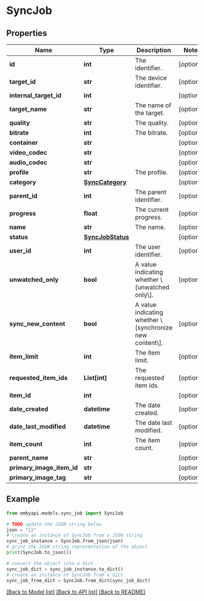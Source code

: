 # SyncJob


## Properties

Name | Type | Description | Notes
------------ | ------------- | ------------- | -------------
**id** | **int** | The identifier. | [optional] 
**target_id** | **str** | The device identifier. | [optional] 
**internal_target_id** | **int** |  | [optional] 
**target_name** | **str** | The name of the target. | [optional] 
**quality** | **str** | The quality. | [optional] 
**bitrate** | **int** | The bitrate. | [optional] 
**container** | **str** |  | [optional] 
**video_codec** | **str** |  | [optional] 
**audio_codec** | **str** |  | [optional] 
**profile** | **str** | The profile. | [optional] 
**category** | [**SyncCategory**](SyncCategory.md) |  | [optional] 
**parent_id** | **int** | The parent identifier. | [optional] 
**progress** | **float** | The current progress. | [optional] 
**name** | **str** | The name. | [optional] 
**status** | [**SyncJobStatus**](SyncJobStatus.md) |  | [optional] 
**user_id** | **int** | The user identifier. | [optional] 
**unwatched_only** | **bool** | A value indicating whether \\[unwatched only\\]. | [optional] 
**sync_new_content** | **bool** | A value indicating whether \\[synchronize new content\\]. | [optional] 
**item_limit** | **int** | The item limit. | [optional] 
**requested_item_ids** | **List[int]** | The requested item ids. | [optional] 
**item_id** | **int** |  | [optional] 
**date_created** | **datetime** | The date created. | [optional] 
**date_last_modified** | **datetime** | The date last modified. | [optional] 
**item_count** | **int** | The item count. | [optional] 
**parent_name** | **str** |  | [optional] 
**primary_image_item_id** | **str** |  | [optional] 
**primary_image_tag** | **str** |  | [optional] 

## Example

```python
from embyapi.models.sync_job import SyncJob

# TODO update the JSON string below
json = "{}"
# create an instance of SyncJob from a JSON string
sync_job_instance = SyncJob.from_json(json)
# print the JSON string representation of the object
print(SyncJob.to_json())

# convert the object into a dict
sync_job_dict = sync_job_instance.to_dict()
# create an instance of SyncJob from a dict
sync_job_from_dict = SyncJob.from_dict(sync_job_dict)
```
[[Back to Model list]](../README.md#documentation-for-models) [[Back to API list]](../README.md#documentation-for-api-endpoints) [[Back to README]](../README.md)



